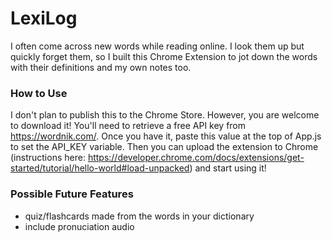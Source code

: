 # LexiLog
I often come across new words while reading online. I look them up but quickly forget them, so I built this Chrome Extension to jot down the words with their definitions and my own notes too.

### How to Use
I don't plan to publish this to the Chrome Store. However, you are welcome to download it! You'll need to retrieve a free API key from https://wordnik.com/. Once you have it, paste this value at the top of App.js to set the API_KEY variable. Then you can upload the extension to Chrome (instructions here: https://developer.chrome.com/docs/extensions/get-started/tutorial/hello-world#load-unpacked) and start using it!

### Possible Future Features
- quiz/flashcards made from the words in your dictionary
- include pronuciation audio
